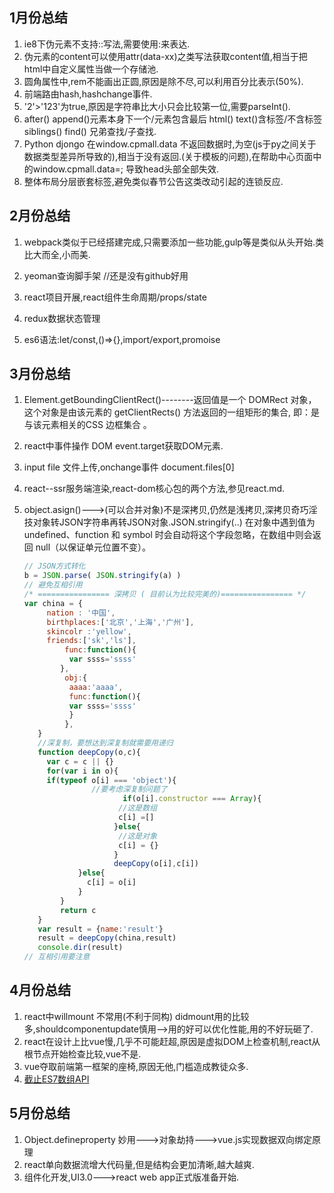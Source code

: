 ## 1月份总结

1. ie8下伪元素不支持::写法,需要使用:来表达.
2. 伪元素的content可以使用attr(data-xx)之类写法获取content值,相当于把html中自定义属性当做一个存储池.
3. 圆角属性中,rem不能画出正圆,原因是除不尽,可以利用百分比表示(50%).
4. 前端路由hash,hashchange事件.
5. '2'>'123'为true,原因是字符串比大小只会比较第一位,需要parseInt().
6. after() append()元素本身下一个/元素包含最后      html() text()含标签/不含标签      siblings() find() 兄弟查找/子查找.
7. Python djongo 在window.cpmall.data 不返回数据时,为空(js于py之间关于数据类型差异所导致的),相当于没有返回.(关于模板的问题),在帮助中心页面中的window.cpmall.data=; 导致head头部全部失效.
8. 整体布局分层嵌套标签,避免类似春节公告这类改动引起的连锁反应.

## 2月份总结

1. webpack类似于已经搭建完成,只需要添加一些功能,gulp等是类似从头开始.类比大而全,小而美.

2. yeoman查询脚手架 //还是没有github好用

3. react项目开展,react组件生命周期/props/state

4. redux数据状态管理

5. es6语法:let/const,()=>{},import/export,promoise 

## 3月份总结

1. Element.getBoundingClientRect()--------返回值是一个 DOMRect 对象，这个对象是由该元素的 getClientRects() 方法返回的一组矩形的集合, 即：是与该元素相关的CSS 边框集合 。

2. react中事件操作 DOM   event.target获取DOM元素.

3. input file  文件上传,onchange事件 document.files[0]

4. react--ssr服务端渲染,react-dom核心包的两个方法,参见react.md.

5. object.asign()--->(可以合并对象)不是深拷贝,仍然是浅拷贝,深拷贝奇巧淫技对象转JSON字符串再转JSON对象.JSON.stringify(..) 在对象中遇到值为 undefined、function 和 symbol 时会自动将这个字段忽略，在数组中则会返回 null（以保证单元位置不变）。

   ```javascript
   // JSON方式转化 
   b = JSON.parse( JSON.stringify(a) )
   // 避免互相引用
   /* ================ 深拷贝 ( 目前认为比较完美的)================ */
   var china = {
   	  	nation : '中国',
   	  	birthplaces:['北京','上海','广州'],
   	  	skincolr :'yellow',
   	  	friends:['sk','ls'],
     		func:function(){
             var ssss='ssss'
           },
     		obj:{
             aaaa:'aaaa',
             func:function(){
             var ssss='ssss'
             }
     		},
   	  }
   	  //深复制，要想达到深复制就需要用递归
   	  function deepCopy(o,c){
   	    var c = c || {}
   	    for(var i in o){
   	    if(typeof o[i] === 'object'){
   	  	   	   	  //要考虑深复制问题了
                         if(o[i].constructor === Array){
                       	//这是数组
                       	c[i] =[]
                       }else{
                       	//这是对象
                       	c[i] = {}
                       }
                       deepCopy(o[i],c[i])
   	  	   	   }else{
   	  	   	   	 c[i] = o[i]
   	  	   	   }
   	  	   }
   	  	   return c
   	  }
   	  var result = {name:'result'}
   	  result = deepCopy(china,result)
   	  console.dir(result)
   // 互相引用要注意
   ```


## 4月份总结
1. react中willmount 不常用(不利于同构)  didmount用的比较多,shouldcomponentupdate慎用-->用的好可以优化性能,用的不好玩砸了.
2. react在设计上比vue慢,几乎不可能赶超,原因是虚拟DOM上检查机制,react从根节点开始检查比较,vue不是.
3. vue夺取前端第一框架的座椅,原因无他,门槛造成教徒众多.
4. [截止ES7数组API](https://segmentfault.com/a/1190000009257257 "截止ES7数组API")

## 5月份总结

1. Object.defineproperty 妙用--->对象劫持--->vue.js实现数据双向绑定原理
2. react单向数据流增大代码量,但是结构会更加清晰,越大越爽.
3. 组件化开发,UI3.0--->react web app正式版准备开始.